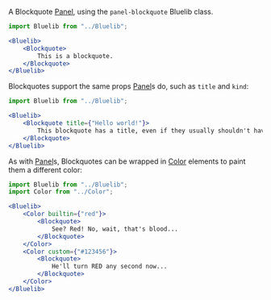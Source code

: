 A Blockquote [Panel](#panel), using the `panel-blockquote` Bluelib class.

```jsx
import Bluelib from "../Bluelib";

<Bluelib>
    <Blockquote>
        This is a blockquote.
    </Blockquote>
</Bluelib>
```

Blockquotes support the same props [Panel](#panel)s do, such as `title` and `kind`:

```jsx
import Bluelib from "../Bluelib";

<Bluelib>
    <Blockquote title={"Hello world!"}>
        This blockquote has a title, even if they usually shouldn't have one.
    </Blockquote>
</Bluelib>
```

As with [Panel](#panel)s, Blockquotes can be wrapped in [Color](#color) elements to paint them a different color:

```jsx
import Bluelib from "../Bluelib";
import Color from "../Color";

<Bluelib>
    <Color builtin={"red"}>
        <Blockquote>
            See? Red! No, wait, that's blood...
        </Blockquote>
    </Color>
    <Color custom={"#123456"}>
        <Blockquote>
            He'll turn RED any second now...
        </Blockquote>
    </Color>
</Bluelib>
```
